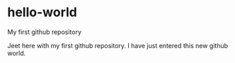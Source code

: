 # hello-world
My first github repository

Jeet here with my first github repository. I have just entered this new github world.
